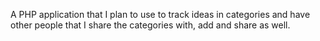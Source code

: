 A PHP application that I plan to use to track ideas in categories and have other people that I share the categories with, add and share as well.